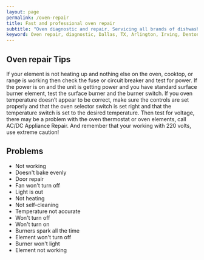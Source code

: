 ```yaml
---
layout: page
permalink: /oven-repair
title: Fast and professional oven repair
subtitle: "Oven diagnostic and repair. Servicing all brands of dishwashers. We work in Dallas, TX and surrounding areas."
keyword: Oven repair, diagnostic, Dallas, TX, Arlington, Irving, Denton, Lewisville, Plano, Carrollton, Frisco, Keller, Grapevine, Bedford, Euless, Southlake, Lake Dallas, Roanoke, Argyle, Hebron, Richardson, Corinth, Lantana, Copper Canyon, Highland Village, Double Oak, Watauga, Melody Hills, Richland Hills, North Richland Hills, Haltom City, Blue Mound
---
```


## Oven repair Tips
If your element is not heating up and nothing else on the oven, cooktop, or range is working then check the fuse or circuit breaker and test for power. If the power is on and the unit is getting power and you have standard surface burner element, test the surface burner and the burner switch. If you oven temperature doesn’t appear to be correct, make sure the controls are set properly and that the oven selector switch is set right and that the temperature switch is set to the desired temperature. Then test for voltage, there may be a problem with the oven thermostat or oven elements, call AC/DC Appliance Repair. And remember that your working with 220 volts, use extreme caution!

## Problems
- Not working
- Doesn't bake evenly
- Door repair
- Fan won't turn off
- Light is out
- Not heating
- Not self-cleaning
- Temperature not accurate
- Won't turn off
- Won't turn on
- Burners spark all the time
- Element won't turn off
- Burner won't light
- Element not working
